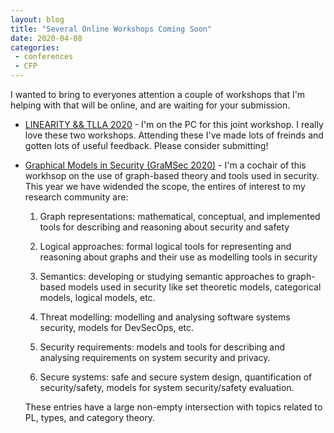 ```yaml
---
layout: blog
title: "Several Online Workshops Coming Soon"
date: 2020-04-08
categories:
 - conferences
 - CFP
---
```


I wanted to bring to everyones attention a couple of workshops that I'm helping with that will be online, and are waiting for your submission.

- [LINEARITY && TLLA 2020](https://lipn.univ-paris13.fr/LinearityTLLA2020/cfp.html) - I'm on the PC for this joint workshop.  I really love these two workshops. Attending these I've made lots of freinds and gotten lots of useful feedback.  Please consider submitting!

- [Graphical Models in Security (GraMSec 2020)](https://gramsec.uni.lu/) - I'm a cochair of this workhsop on the use of graph-based theory and tools used in security.  This year we have widended the scope, the entires of interest to my research community are:

  1. Graph representations: mathematical, conceptual, and implemented
     tools for describing and reasoning about security and safety

  2. Logical approaches: formal logical tools for representing and
     reasoning about graphs and their use as modelling tools in security

  7. Semantics: developing or studying semantic approaches to graph-based
     models used in security like set theoretic models, categorical models,
     logical models, etc.

  8. Threat modelling: modelling and analysing software systems security,
     models for DevSecOps, etc.

  9. Security requirements: models and tools for describing and analysing
     requirements on system security and privacy.

  11. Secure systems: safe and secure system design, quantification of
      security/safety, models for system security/safety evaluation.

  These entries have a large non-empty intersection with topics related to PL, types, and category theory.
